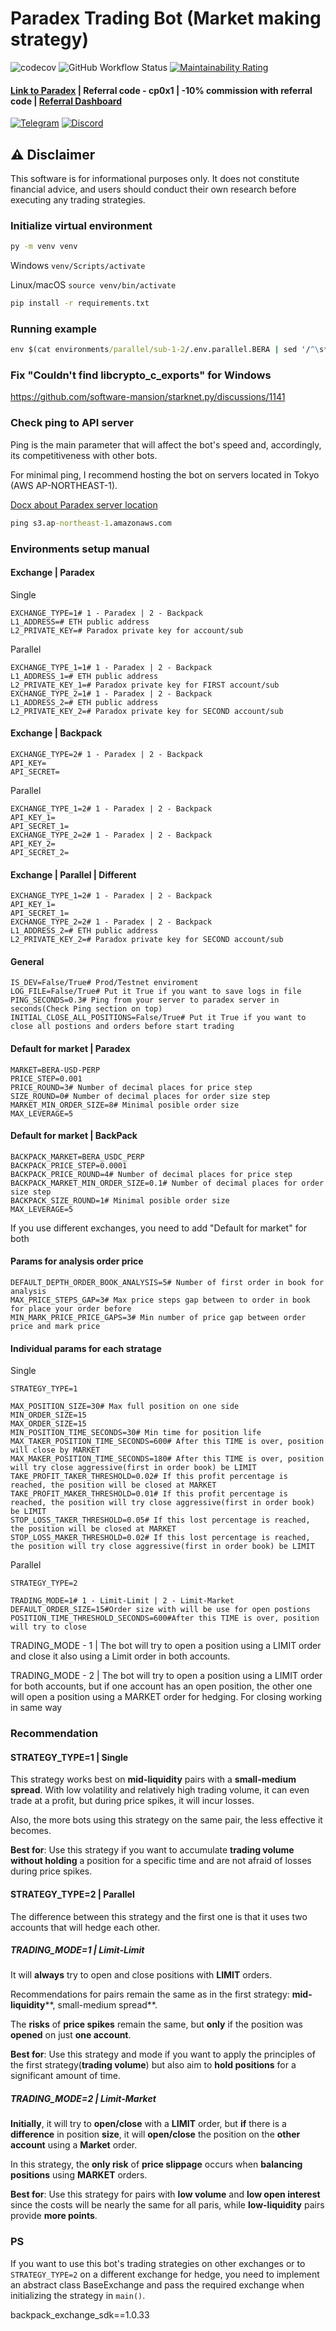 # Paradex Trading Bot (Market making strategy)

![codecov](https://codecov.io/gh/Ham1et/paradex-trading/branch/master/graph/badge.svg?token=BI35N9WC5P)
![GitHub Workflow Status](https://github.com/Ham1et/paradex-trading/actions/workflows/python-app.yml/badge.svg?branch=master)
[![Maintainability Rating](https://sonarcloud.io/api/project_badges/measure?project=Ham1et_paradex-trading&metric=sqale_rating&token=9ead41c716e97b4fa1494690f2ab0bd204eb3462)](https://sonarcloud.io/summary/new_code?id=Ham1et_paradex-trading)

#### [Link to Paradex](https://app.paradex.trade/r/cp0x1) | Referral code - cp0x1 | -10% commission with referral code | [Referral Dashboard](https://www.paradex.trade/stats)

[![Telegram](https://img.shields.io/badge/Telegram-Chat-blue?logo=telegram)](https://t.me/c/1639919522/30367)
[![Discord](https://img.shields.io/badge/Discord-Join-5865F2?logo=discord&logoColor=white)](https://discord.gg/paradex)

## ⚠️ Disclaimer

This software is for informational purposes only. It does not constitute financial advice, and users should conduct
their own research before executing any trading strategies.

### Initialize virtual environment

```cmd 
py -m venv venv
```

Windows `venv/Scripts/activate`

Linux/macOS `source venv/bin/activate`

```cmd 
pip install -r requirements.txt
```

### Running example

```cmd
env $(cat environments/parallel/sub-1-2/.env.parallel.BERA | sed '/^\s*#/d; /^\s*$/d; s/#.*//; s/\r//g' | xargs) python main.py
```

### Fix "Couldn't find libcrypto_c_exports" for Windows

https://github.com/software-mansion/starknet.py/discussions/1141

### Check ping to API server

Ping is the main parameter that will affect the bot's speed and, accordingly, its competitiveness with other bots.

For minimal ping, I recommend hosting the bot on servers located in Tokyo (AWS AP-NORTHEAST-1).

[Docx about Paradex server location](https://docs.paradex.trade/documentation/getting-started/architecture-overview/server-location)

```cmd
ping s3.ap-northeast-1.amazonaws.com
```

### Environments setup manual

#### Exchange | Paradex

Single

```dotenv
EXCHANGE_TYPE=1# 1 - Paradex | 2 - Backpack
L1_ADDRESS=# ETH public address
L2_PRIVATE_KEY=# Paradox private key for account/sub
```

Parallel

```dotenv
EXCHANGE_TYPE_1=1# 1 - Paradex | 2 - Backpack
L1_ADDRESS_1=# ETH public address
L2_PRIVATE_KEY_1=# Paradox private key for FIRST account/sub
EXCHANGE_TYPE_2=1# 1 - Paradex | 2 - Backpack
L1_ADDRESS_2=# ETH public address
L2_PRIVATE_KEY_2=# Paradox private key for SECOND account/sub
```

#### Exchange | Backpack

```dotenv
EXCHANGE_TYPE=2# 1 - Paradex | 2 - Backpack
API_KEY=
API_SECRET=
```

Parallel

```dotenv
EXCHANGE_TYPE_1=2# 1 - Paradex | 2 - Backpack
API_KEY_1=
API_SECRET_1=
EXCHANGE_TYPE_2=2# 1 - Paradex | 2 - Backpack
API_KEY_2=
API_SECRET_2=
```

#### Exchange | Parallel | Different

```dotenv
EXCHANGE_TYPE_1=2# 1 - Paradex | 2 - Backpack
API_KEY_1=
API_SECRET_1=
EXCHANGE_TYPE_2=2# 1 - Paradex | 2 - Backpack
L1_ADDRESS_2=# ETH public address
L2_PRIVATE_KEY_2=# Paradox private key for SECOND account/sub
```

#### General

```dotenv
IS_DEV=False/True# Prod/Testnet enviroment
LOG_FILE=False/True# Put it True if you want to save logs in file
PING_SECONDS=0.3# Ping from your server to paradex server in seconds(Check Ping section on top)
INITIAL_CLOSE_ALL_POSITIONS=False/True# Put it True if you want to close all postions and orders before start trading
```

#### Default for market | Paradex

```dotenv
MARKET=BERA-USD-PERP
PRICE_STEP=0.001
PRICE_ROUND=3# Number of decimal places for price step
SIZE_ROUND=0# Number of decimal places for order size step
MARKET_MIN_ORDER_SIZE=8# Minimal posible order size
MAX_LEVERAGE=5
```

#### Default for market | BackPack

```dotenv
BACKPACK_MARKET=BERA_USDC_PERP
BACKPACK_PRICE_STEP=0.0001
BACKPACK_PRICE_ROUND=4# Number of decimal places for price step
BACKPACK_MARKET_MIN_ORDER_SIZE=0.1# Number of decimal places for order size step
BACKPACK_SIZE_ROUND=1# Minimal posible order size
MAX_LEVERAGE=5
```

If you use different exchanges, you need to add "Default for market" for both

#### Params for analysis order price

```dotenv
DEFAULT_DEPTH_ORDER_BOOK_ANALYSIS=5# Number of first order in book for analysis
MAX_PRICE_STEPS_GAP=3# Max price steps gap between to order in book for place your order before
MIN_MARK_PRICE_PRICE_GAPS=3# Min number of price gap between order price and mark price
```

#### Individual params for each stratage

Single

```dotenv
STRATEGY_TYPE=1

MAX_POSITION_SIZE=30# Max full position on one side
MIN_ORDER_SIZE=15
MAX_ORDER_SIZE=15
MIN_POSITION_TIME_SECONDS=30# Min time for position life
MAX_TAKER_POSITION_TIME_SECONDS=600# After this TIME is over, position will close by MARKET
MAX_MAKER_POSITION_TIME_SECONDS=180# After this TIME is over, position will try close aggressive(first in order book) be LIMIT
TAKE_PROFIT_TAKER_THRESHOLD=0.02# If this profit percentage is reached, the position will be closed at MARKET
TAKE_PROFIT_MAKER_THRESHOLD=0.01# If this profit percentage is reached, the position will try close aggressive(first in order book) be LIMIT
STOP_LOSS_TAKER_THRESHOLD=0.05# If this lost percentage is reached, the position will be closed at MARKET
STOP_LOSS_MAKER_THRESHOLD=0.02# If this lost percentage is reached, the position will try close aggressive(first in order book) be LIMIT
```

Parallel

```dotenv
STRATEGY_TYPE=2

TRADING_MODE=1# 1 - Limit-Limit | 2 - Limit-Market
DEFAULT_ORDER_SIZE=15#Order size with will be use for open postions
POSITION_TIME_THRESHOLD_SECONDS=600#After this TIME is over, position will try to close
```

TRADING_MODE - 1 | The bot will try to open a position using a LIMIT order and close it also using a Limit order in both
accounts.

TRADING_MODE - 2 | The bot will try to open a position using a LIMIT order for both accounts, but if one account has an
open position, the other one will open a position using a MARKET order for hedging. For closing working in same way

### Recommendation

#### STRATEGY_TYPE=1 | Single

This strategy works best on **mid-liquidity** pairs with a **small-medium spread**. With low volatility and relatively
high trading volume, it can even trade at a profit, but during price spikes, it will incur losses.

Also, the more bots using this strategy on the same pair, the less effective it becomes.

**Best for**: Use this strategy if you want to accumulate **trading volume without holding** a position for a specific
time and
are not afraid of losses during price spikes.

#### STRATEGY_TYPE=2 | Parallel

The difference between this strategy and the first one is that it uses two accounts that will hedge each other.

##### TRADING_MODE=1 | Limit-Limit

It will **always** try to open and close positions with **LIMIT** orders.

Recommendations for pairs remain the same as in the first strategy: **mid-liquidity****, small-medium spread**.

The **risks** of **price spikes** remain the same, but **only** if the position was **opened** on just **one account**.

**Best for**: Use this strategy and mode if you want to apply the principles of the first strategy(**trading volume**)
but also aim to **hold positions** for a significant amount of time.

##### TRADING_MODE=2 | Limit-Market

**Initially**, it will try to **open/close** with a **LIMIT** order, but **if** there is a **difference** in position
**size**, it will **open/close** the position on the **other account** using a **Market** order.

In this strategy, the **only risk** of **price slippage** occurs when **balancing positions** using **MARKET** orders.

**Best for**: Use this strategy for pairs with **low volume** and **low open interest** since the costs will be nearly
the same for all paris, while **low-liquidity** pairs provide **more points**.

### PS

If you want to use this bot's trading strategies on other exchanges or to `STRATEGY_TYPE=2` on a different exchange for
hedge, you need to implement an abstract class BaseExchange and pass the required exchange when initializing the
strategy in `main()`.

backpack_exchange_sdk==1.0.33